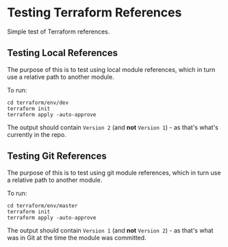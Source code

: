 # Testing Terraform References

Simple test of Terraform references.

## Testing Local References

The purpose of this is to test using local module references, which in turn use a relative path to another module.

To run:

```shell
cd terraform/env/dev
terraform init
terraform apply -auto-approve
```

The output should contain `Version 2` (and **not** `Version 1`) - as that's what's currently in the repo.

## Testing Git References

The purpose of this is to test using git module references, which in turn use a relative path to another module.

To run:

```shell
cd terraform/env/master
terraform init
terraform apply -auto-approve
```

The output should contain `Version 1` (and **not** `Version 2`) - as that's what was in Git at the time the module was committed. 